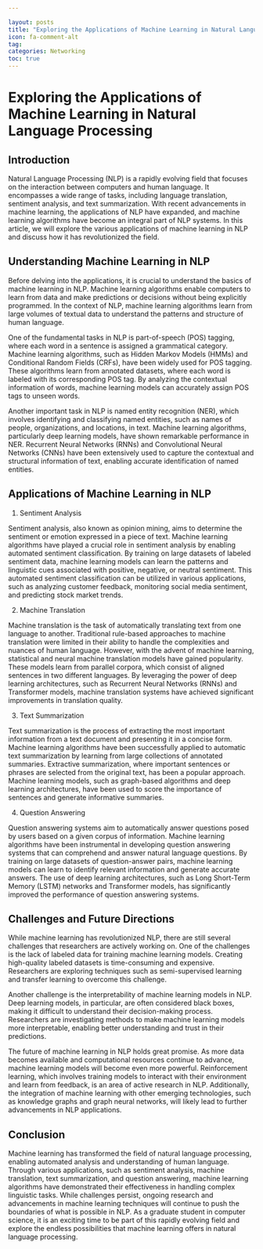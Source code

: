 ```yaml
---

layout: posts
title: "Exploring the Applications of Machine Learning in Natural Language Processing"
icon: fa-comment-alt
tag:      
categories: Networking
toc: true
---
```




# Exploring the Applications of Machine Learning in Natural Language Processing

## Introduction

Natural Language Processing (NLP) is a rapidly evolving field that focuses on the interaction between computers and human language. It encompasses a wide range of tasks, including language translation, sentiment analysis, and text summarization. With recent advancements in machine learning, the applications of NLP have expanded, and machine learning algorithms have become an integral part of NLP systems. In this article, we will explore the various applications of machine learning in NLP and discuss how it has revolutionized the field.

## Understanding Machine Learning in NLP

Before delving into the applications, it is crucial to understand the basics of machine learning in NLP. Machine learning algorithms enable computers to learn from data and make predictions or decisions without being explicitly programmed. In the context of NLP, machine learning algorithms learn from large volumes of textual data to understand the patterns and structure of human language.

One of the fundamental tasks in NLP is part-of-speech (POS) tagging, where each word in a sentence is assigned a grammatical category. Machine learning algorithms, such as Hidden Markov Models (HMMs) and Conditional Random Fields (CRFs), have been widely used for POS tagging. These algorithms learn from annotated datasets, where each word is labeled with its corresponding POS tag. By analyzing the contextual information of words, machine learning models can accurately assign POS tags to unseen words.

Another important task in NLP is named entity recognition (NER), which involves identifying and classifying named entities, such as names of people, organizations, and locations, in text. Machine learning algorithms, particularly deep learning models, have shown remarkable performance in NER. Recurrent Neural Networks (RNNs) and Convolutional Neural Networks (CNNs) have been extensively used to capture the contextual and structural information of text, enabling accurate identification of named entities.

## Applications of Machine Learning in NLP

1. Sentiment Analysis

Sentiment analysis, also known as opinion mining, aims to determine the sentiment or emotion expressed in a piece of text. Machine learning algorithms have played a crucial role in sentiment analysis by enabling automated sentiment classification. By training on large datasets of labeled sentiment data, machine learning models can learn the patterns and linguistic cues associated with positive, negative, or neutral sentiment. This automated sentiment classification can be utilized in various applications, such as analyzing customer feedback, monitoring social media sentiment, and predicting stock market trends.

2. Machine Translation

Machine translation is the task of automatically translating text from one language to another. Traditional rule-based approaches to machine translation were limited in their ability to handle the complexities and nuances of human language. However, with the advent of machine learning, statistical and neural machine translation models have gained popularity. These models learn from parallel corpora, which consist of aligned sentences in two different languages. By leveraging the power of deep learning architectures, such as Recurrent Neural Networks (RNNs) and Transformer models, machine translation systems have achieved significant improvements in translation quality.

3. Text Summarization

Text summarization is the process of extracting the most important information from a text document and presenting it in a concise form. Machine learning algorithms have been successfully applied to automatic text summarization by learning from large collections of annotated summaries. Extractive summarization, where important sentences or phrases are selected from the original text, has been a popular approach. Machine learning models, such as graph-based algorithms and deep learning architectures, have been used to score the importance of sentences and generate informative summaries.

4. Question Answering

Question answering systems aim to automatically answer questions posed by users based on a given corpus of information. Machine learning algorithms have been instrumental in developing question answering systems that can comprehend and answer natural language questions. By training on large datasets of question-answer pairs, machine learning models can learn to identify relevant information and generate accurate answers. The use of deep learning architectures, such as Long Short-Term Memory (LSTM) networks and Transformer models, has significantly improved the performance of question answering systems.

## Challenges and Future Directions

While machine learning has revolutionized NLP, there are still several challenges that researchers are actively working on. One of the challenges is the lack of labeled data for training machine learning models. Creating high-quality labeled datasets is time-consuming and expensive. Researchers are exploring techniques such as semi-supervised learning and transfer learning to overcome this challenge.

Another challenge is the interpretability of machine learning models in NLP. Deep learning models, in particular, are often considered black boxes, making it difficult to understand their decision-making process. Researchers are investigating methods to make machine learning models more interpretable, enabling better understanding and trust in their predictions.

The future of machine learning in NLP holds great promise. As more data becomes available and computational resources continue to advance, machine learning models will become even more powerful. Reinforcement learning, which involves training models to interact with their environment and learn from feedback, is an area of active research in NLP. Additionally, the integration of machine learning with other emerging technologies, such as knowledge graphs and graph neural networks, will likely lead to further advancements in NLP applications.

## Conclusion

Machine learning has transformed the field of natural language processing, enabling automated analysis and understanding of human language. Through various applications, such as sentiment analysis, machine translation, text summarization, and question answering, machine learning algorithms have demonstrated their effectiveness in handling complex linguistic tasks. While challenges persist, ongoing research and advancements in machine learning techniques will continue to push the boundaries of what is possible in NLP. As a graduate student in computer science, it is an exciting time to be part of this rapidly evolving field and explore the endless possibilities that machine learning offers in natural language processing.